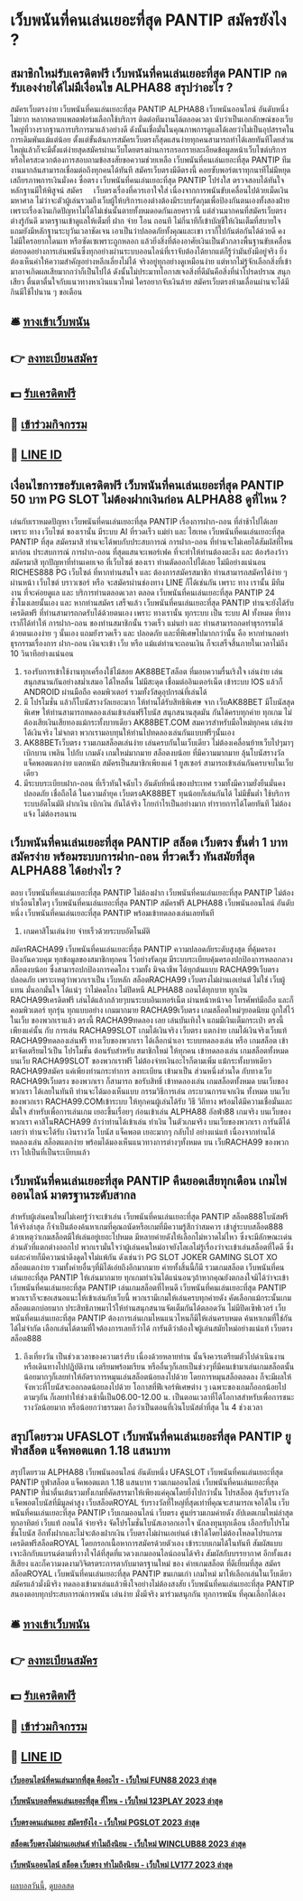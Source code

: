 # เว็บพนันที่คนเล่นเยอะที่สุด PANTIP สมัครยังไง ?
## สมาชิกใหม่รับเครดิตฟรี เว็บพนันที่คนเล่นเยอะที่สุด PANTIP กดรับเองง่ายได้ไม่มีเงื่อนไข ALPHA88 สรุปว่าอะไร ?
สมัครเว็บตรงง่าย เว็บพนันที่คนเล่นเยอะที่สุด PANTIP ALPHA88 เว็บพนันออนไลน์ อันดับหนึ่ง ไม่ยาก หลากหลายแพลตฟอร์มเลือกใช้บริการ ติดต่อทีมงานได้ตลอดเวลา นับว่าเป็นเอกลักษณ์ของเว็บใหญ่ที่วางรากฐานการบริการมาแล้วอย่างดี ดังนั้นเชื่อมั่นในคุณภาพการดูแลได้เลยว่าไม่เป็นอุปสรรคในการเดิมพันแม้แต่น้อย ตั้งแต่ขั้นต้นการสมัครเว็บตรงก็สุดแสนง่ายทุกคนสามารถทำได้เลยทันทีโดยส่วนใหญ่แล้วก็จะมีตั้งแต่ง่ายสุดสมัครผ่านเว็บโดยตรงผ่านการกรอกรายละเอียดข้อมูลหน้าเว็บไซต์บริการ หรือใครสะดวกต้องการสอบถามข้อสงสัยขอความช่วยเหลือ เว็บพนันที่คนเล่นเยอะที่สุด PANTIP ทีมงานมากล้นสามารถเชื่อมต่อถึงทุกคนได้ทันที สมัครเว็บตรงมีดีตรงนี้ คอยซับพอร์ตเราทุกนาทีไม่มีหยุด
เสถียรภาพการเงินมั่งคง ซื่อตรง เว็บพนันที่คนเล่นเยอะที่สุด PANTIP โปร่งใส ตรวจสอบได้ทันใจ หลักฐานมีให้พิสูจน์ สมัคร     เว็บตรงเรื่องที่ควรเอาใจใส่ เนื่องจากการพนันขับเคลื่อนไปด้วยเม็ดเงินมหาศาล ไม่ว่าจะตัวผู้เล่นรวมถึงเว็บผู้ให้บริการเองต่างต้องมีระบบรัดกุมเพื่อป้องกันตนเองทั้งสองฝ่าย เพราะเรื่องเงินเกิดปัญหาไม่ได้ไม่เช่นนั้นตายทั้งหมดอดกันเลยคราวนี้ แต่ส่วนมากคนที่สมัครเว็บตรงต่างรู้กันดี มาตรฐานเข้าดูแลให้เต็มที่ ฝาก จ่าย โอน ถอนที ไม่กี่นาทีก็เข้าบัญชีให้เงินเต็มที่สบายใจ แถมยังมีหลักฐานระบุวันเวลาชัดเจน เอาเป็นว่าปลอดภัยทั้งคุณและเขา เราก็ไปกันต่อกันได้ด้วยดี
คงไม่มีใครอยากโดนเท หรือซัดเซเพราะถูกหลอก แล้วยิ่งสิ่งที่ต้องอาศัยเงินเป็นตัวกลางพื้นฐานขับเคลื่อนต่อยอดอย่างการเล่นพนันซึ่งทุกอย่างผ่านระบบออนไลน์ที่เราจับต้องได้ยากแต่ก็รู้ว่ามันยังมีอยู่จริง ยิ่งต้องเห็นค่าให้ความสำคัญอย่างหลีกเลี่ยงไม่ได้ จริงอยู่ทุกอย่างดูเหมือนง่าย แต่หากไม่รู้จักเลือกสิ่งที่เข้ามาอาจเกิดผลเสียมากกว่าก็เป็นไปได้ ดังนั้นไม่ประมาทโอกาสเจอสิ่งที่ดีมันคือสิ่งที่น่าโปรดปราณ สนุก เสียว ตื่นตาตื่นใจกับแนวทางหาเงินแนวใหม่ ใครอยากจับเงินล้าย สมัครเว็บตรงห้ามเลื่อนผ่านจะได้มีกินมีใช้ไปนาน ๆ ขอเตือน

## 🛎 [ทางเข้าเว็บพนัน](https://bit.ly/3SdLNi2)
## 👉 [ลงทะเบียนสมัคร](https://bit.ly/3SdLNi2)
## 💵 [รับเครดิตฟรี](https://bit.ly/3dyRKHj)
## 👑 [เข้าร่วมกิจกรรม](https://bit.ly/3dyRKHj)
## 📱 [LINE ID](https://bit.ly/3dyRKHj)

## เงื่อนไขการขอรับเครดิตฟรี เว็บพนันที่คนเล่นเยอะที่สุด PANTIP 50 บาท PG SLOT ไม่ต้องฝากเงินก่อน ALPHA88 ดูที่ไหน ?
เล่นกับเราหมดปัญหา เว็บพนันที่คนเล่นเยอะที่สุด PANTIP เรื่องการฝาก-ถอน ที่ล่าช้าไปได้เลย เพราะ ทาง เว็บไซต์ ของเรานั้น มีระบบ AI ที่รวดเร็ว แม่ยำ และ ไฮเทค เว็บพนันที่คนเล่นเยอะที่สุด PANTIP ที่สุด สมัครมาสิ ท่านจะได้พบกับประสบการณ์ การฝาก-ถอน ที่ท่านจะไม่เคยได้สัมผัสที่ไหนมาก่อน ประสบการณ์ การฝาก-ถอน ที่สุดแสนจะเพอร์เฟค ที่จะทำให้ท่านต้องตะลึง และ ต้องร้องว้าว สมัครมาสิ ทุกปัญหาที่ท่านเคยเจอ ที่เว็บไซต์ ของเรา ท่านตัดออกไปได้เลย ไม่มีอย่างแน่นอน
RICHES888 PG เว็บไซต์ ที่หากท่านสนใจ และ ต้องการสมัครสมาชิก ท่านสามารถสมัครได้ง่าย ๆ ผ่านหน้า เว็บไซต์ บราวเซอร์ หรือ จะสมัครผ่านช่องทาง LINE ก็ได้เช่นกัน เพราะ ทาง เรานั้น มีทีมงาน ที่จะค่อยดูแล และ บริการท่านตลอดเวลา ตลอด เว็บพนันที่คนเล่นเยอะที่สุด PANTIP 24 ชั่วโมงเลยนั้นเอง และ หากท่านสมัคร เสร็จแล้ว เว็บพนันที่คนเล่นเยอะที่สุด PANTIP ท่านจะยังได้รับ เครดิตฟรี ที่ท่านสามารถกดรับได้ด้วยตนเอง เพราะ ทางเรานั้น ทุกระบบ เป็น ระบบ AI ทั้งหมด ที่ทางเราก็ได้ทำให้ การฝาก-ถอน ของท่านสมาชิกนั้น รวดเร็ว แม่นยำ และ ท่านสามารถกดทำธุรกรรมได้ด้วยตนเองง่าย ๆ นั้นเอง แถมยังรวดเร็ว และ ปลอดภัย และที่พิเศษไปมากกว่านั้น คือ หากท่านกดทำธุรกรรมเรื่องการ ฝาก-ถอน เงินจะเข้า เว็บ หรือ แม้แต่ท่านจะถอนเงิน ก็จะเสร็จสิ้นภายในเวลาไม่ถึง 10 วินาทีอย่างแน่นอน
1. รองรับการเข้าใช้งานทุกเครื่องใช้ไม้สอย AK88BETสล็อต ที่มอบความรื่นเริงใจ เล่นง่าย เล่นสนุกสนานกันอย่างสม่ำเสมอ ได้ไหลลื่น ไม่มีสะดุด เชื่อมต่ออินเตอร์เน็ต เข้าระบบ IOS แล้วก็ ANDROID ผ่านมือถือ คอมพิวเตอร์ รวมทั้งวัสดุอุปกรณ์ที่เล่นได้
2. มี โปรโมชั่น แล้วก็โบนัสรางวัลเยอะมาก ให้ท่านได้รับสิทธิพิเศษ จาก เว็บAK88BET มีโบนัสสุดพิเศษ ให้ท่านสามารถทดลองเล่นเข้าเล่นฟรีโบนัส สนุกสนานสุดมัน กันได้ครบทุกค่าย ทุกเกม ไม่ต้องเสียเงินเสียทองแม้กระทั้งบาทเดียว AK88BET.COM สมควรสำหรับมือใหม่ทุกคน เล่นง่าย ได้เงินจริง ไม่จกตา พวกเรามอบทุนให้ท่านไปทดลองเล่นกันแบบฟรีๆนั้นเอง
3. AK88BETเว็บตรง รวมเกมสล็อตเล่นง่าย เล่นครบกันในเว็บเดียว ไม่ต้องเคลื่อนย้ายเว็บไปๆมาๆ เบิกบาน เพลิน ไปกับ เกมดัง เกมใหม่มากมาย สล็อตงบน้อย ที่มีความมากมาย ลุ้นโบนัสรางวัลแจ็คพอตแตกง่าย แตกหนัก สมัครเป็นสมาชิกเพียงแค่ 1 ยูสเซอร์ สามารถเข้าเล่นกันครบจบในเว็บเดียว
4. มีระบบระเบียบฝาก-ถอน ที่เร็วทันใจฉับไว อันดับที่หนึ่งของประเทศ รวมทั้งมีความยั่งยืนมั่นคง ปลอดภัย เชื่อถือได้ ในความล้ำยุค เว็บตรงAK88BET ทุนน้อยก็เล่นกันได้ ไม่มีขั้นต่ำ ใช้บริการระบบอัตโนมัติ ฝากเงิน เบิกเงิน กันได้จริง โกยกำไรเป็นอย่างมาก ทำรายการได้โดยทันที ไม่ต้องแจ้ง ไม่ต้องรอนาน

## เว็บพนันที่คนเล่นเยอะที่สุด PANTIP สล็อต เว็บตรง ขั้นต่ำ 1 บาท สมัครง่าย พร้อมระบบการฝาก-ถอน ที่รวดเร็ว ทันสมัยที่สุด ALPHA88 ได้อย่างไร ?
ตอบ เว็บพนันที่คนเล่นเยอะที่สุด PANTIP ไม่ต้องฝาก เว็บพนันที่คนเล่นเยอะที่สุด PANTIP ไม่ต้องทำเงื่อนไขใดๆ เว็บพนันที่คนเล่นเยอะที่สุด PANTIP สมัครฟรี ALPHA88 เว็บพนันออนไลน์ อันดับหนึ่ง เว็บพนันที่คนเล่นเยอะที่สุด PANTIP พร้อมเข้าทดลองเล่นเลยทันที
1. เกมคาสิโนเล่นง่าย จ่ายเร็วด้วยระบบอัตโนมัติ

สมัครRACHA99 เว็บพนันที่คนเล่นเยอะที่สุด PANTIP ความปลอดภัยระดับสูงสุด ที่คุ้มครองป้องกันควบคุม ทุกข้อมูลของสมาชิกทุกคน ไว้อย่างรัดกุม มีระบบระเบียบคุ้มครองปกป้องการหลอกลวง สล็อตงบน้อย ซึ่งสามารถปกป้องการคดโกง รวมทั้ง มิจฉาชีพ ได้ทุกต้นแบบ RACHA99เว็บตรง ปลอดภัย เพราะเหตุว่าพวกเราเป็น เว็บหลัก สล็อตRACHA99 เว็บตรงไม่ผ่านเอเย่นต์ ไม่ใช่ เว็บผู้แทน มั่นอกมั่นใจ ได้แน่ๆ ว่าไม่คดโกง ไม่ปิดหนี ALPHA88 ถอนได้ทุกบาท ทุกเงิน RACHA99เครดิตฟรี เล่นได้แล้วกล้วยๆบนระบบอินเทอร์เน็ต ผ่านหน้าหน้าจอ โทรศัพท์มือถือ และก็ คอมพิวเตอร์ ทุกรุ่น ทุกแบบอย่าง เกมมากมาย RACHA99เว็บตรง เกมสล็อตใหม่ๆยอดนิยม ถูกใส่ไว้ในเว็บ ของพวกเราแล้ว ตรงนี้ RACHA99ทดลอง เลย เล่นบันเทิงใจ แถมมีเงินเต็มกระเป๋า ตรงนี้เพียงแค่นั้น กับ การเล่น RACHA99SLOT เกมได้เงินจริง เว็บตรง แตกง่าย เกมได้เงินจริงเว็บแท้
RACHA99ทดลองเล่นฟรี ทางเว็บของพวกเรา ได้เลือกนำเอา ระบบทดลองเล่น หรือ เกมสล็อต เข้ามาจัดเตรียมไว้เป็น โปรโมชั่น ต้อนรับสำหรับ สมาชิกใหม่ ให้ทุกคน เข้าทดลองเล่น เกมสล็อตทั้งหมด บนเว็บ RACHA99SLOT ของพวกเราฟรี ไม่ต้องจ่ายเงินอะไรก็ตามเพิ่ม แม้กระทั้งบาทเดียว RACHA99สมัคร แค่เพียงท่านกระทำการ ลงทะเบียน เข้ามาเป็น ส่วนหนึ่งส่วนใด กับทางเว็บ RACHA99เว็บตรง ของพวกเรา ก็สามารถ ขอรับสิทธิ์ เข้าทดลองเล่น เกมสล็อตทั้งหมด บนเว็บของพวกเรา ได้เลยในทันที ท่านจะได้มองเห็นแบบ กรรมวิธีการเล่น กระบวนการแจกเงิน ทั้งหมด บนเว็บของพวกเรา RACHA99.COMเข้าระบบ ให้ทุกคนผู้เล่นได้รับ วิธี วิถีทาง พร้อมได้มีความเชื่อมั่นและมั่นใจ สำหรับเพื่อการเล่นเกม เยอะขึ้นเรื่อยๆ ก่อนเข้าเล่น ALPHA88 อัลฟ่า88 เกมจริง บนเว็บของพวกเรา คาสิโนRACHA99 ถ้าว่าท่านได้เข้าเล่น ทำเงิน ในตัวเกมจริง บนเว็บของพวกเรา การันตีได้เลยว่า ท่านจะได้รับ เงินรางวัล โบนัส แจ็คพอต เยอะมากๆ กลับไป อย่างแน่แท้ เนื่องจากท่านได้ทดลองเล่น สล็อตแตกง่าย พร้อมได้มองเห็นแนวทางการต่างๆทั้งหมด บน เว็บRACHA99 ของพวกเรา ไปเป็นที่เป็นระเบียบแล้ว

## เว็บพนันที่คนเล่นเยอะที่สุด PANTIP คืนยอดเสียทุกเดือน เกมไพ่ออนไลน์ มาตรฐานระดับสากล
สำหรับผู้เล่นคนใหม่ไม่เคยรู้ว่าจะเข้าเล่น เว็บพนันที่คนเล่นเยอะที่สุด PANTIP สล็อต888โบนัสฟรี ให้จริงล่าสุด ก็จำเป็นต้องค้นหาเกมที่คุณถนัดหรือเกมที่มีความรู้สึกว่าสมควร เข้าสู่ระบบสล็อต888 ด้วยเหตุว่าเกมสล็อตมีให้เล่นอยู่เยอะไปหมด มีหลายค่ายดังให้เลือกไม่หวาดไม่ไหว ซึ่งจะมีลักษณะเด่นส่วนตัวที่แตกต่างออกไป พวกเรามั่นใจว่าผู้เล่นคนใหม่อาจยังโลเลไม่รู้เรื่องว่าจะเข้าเล่นสล็อตที่ใดดี ซึ่งแต่ละค่ายก็มีความน่าดึงดูดใจไม่แพ้กัน ดังเช่นว่า PG SLOT JOKER GAMING SLOT XO สล็อตแตกง่าย รวมทั้งค่ายอื่นๆที่มิได้เอ่ยถึงอีกมากมาย ค่ายทั้งสิ้นนี้ก็มี รวมเกมสล็อต เว็บพนันที่คนเล่นเยอะที่สุด PANTIP ให้เล่นมากมาย ทุกเกมทำเงินได้แน่นอนๆถ้าหากคุณยังตกลงใจมิได้ว่าจะเข้า เว็บพนันที่คนเล่นเยอะที่สุด PANTIP เล่นเกมสล็อตที่ไหนดี เว็บพนันที่คนเล่นเยอะที่สุด PANTIP พวกเราก็จะขอเสนอแนะให้เข้าเล่นกับเว็บนี้ พวกเรามีเกมให้เล่นครบทุกค่ายดัง คัดเลือกแม้กระนั้นเกม สล็อตแตกบ่อยมาก ประสิทธิภาพมาไว้ให้ท่านสนุกสนานจัดเต็มกันได้ตลอดวัน ไม่มีปิดเซิฟเวอร์ เว็บพนันที่คนเล่นเยอะที่สุด PANTIP ต้องการเล่นเกมไหนแนวไหนก็มีให้เล่นครบหมด ค้นหาเกมที่ใช่กันได้ไม่จำกัด เลือกเล่นได้ตามที่ใจต้องการเลยก็ว่าได้ การันตีว่าต้องใจผู้เล่นสมัยใหม่อย่างแน่แท้ เว็บตรงสล็อต888
1. ถึงเที่ยงวัน เป็นช่วงเวลาของความเร่งรีบ เนื่องด้วยหลายท่าน นั้นจึงควรเตรียมตัวไปดำเนินงาน หรือเดินทางไปปฏิบัติงาน เตรียมพร้อมเรียน หรืออื่นๆก็เลยเป็นช่วงๆที่มีคนเข้ามาเล่นเกมสล็อตนั้นน้อยมากๆก็เลยทำให้อัตราการหมุนเล่นสล็อตน้อยลงไปด้วย โดยการหมุนสล็อตลดลง ก็จะมีผลให้จังหวะที่โบนัสจะออกลดน้อยลงไปด้วย โอกาสที่ฟีเจอร์พิเศษต่าง ๆ เฉพาะของเกมก็ออกน้อยไปตามๆกัน ก็เลยทำให้ช่วงเช้านี้เป็น06.00-12.00 น. เป็นตอนเวลาที่ได้โอกาสสำหรับเพื่อการชนะรางวัลน้อยมาก หรือน้อยกว่าธรรมดา ถือว่าเป็นตอนที่เงินโบนัสต่ำที่สุด ใน 4 ช่วงเวลา

## สรุปโดยรวม UFASLOT เว็บพนันที่คนเล่นเยอะที่สุด PANTIP ยูฟ่าสล็อต แจ็คพอตแตก 1.18 แสนบาท
สรุปโดยรวม ALPHA88 เว็บพนันออนไลน์ อันดับหนึ่ง UFASLOT เว็บพนันที่คนเล่นเยอะที่สุด PANTIP ยูฟ่าสล็อต แจ็คพอตแตก 1.18 แสนบาท รวมเกมออนไลน์ เว็บพนันที่คนเล่นเยอะที่สุด PANTIP ที่น่าตื่นเต้นรวมทั้งเกมที่คัดสรรมาให้เพียงแค่คุณโดยยิ่งไปกว่านั้น โปรสล็อต ลุ้นรับรางวัลแจ็คพอตโบนัสที่มีมูลค่าสูง เว็บสล็อตROYAL รับรางวัลที่ใหญ่ที่สุดเท่าที่คุณจะสามารถเจอได้ใน เว็บพนันที่คนเล่นเยอะที่สุด PANTIP เว็บเกมออนไลน์ เว็บตรง ศูนย์รวมเกมค่ายดัง อัปเดตเกมใหม่ล่าสุดทุกอาทิตย์ เว็บแท้ ถอนได้ จ่ายจริง จัดโปรโมชั่นโบนัสเอาอกเอาใจ นักลงทุนทุกเดือน เลือกรับโปรโมชั่นโบนัส อีกทั้งฝากและไม่จะต้องฝากเงิน เว็บตรงไม่ผ่านเอเย่นต์ เข้าได้โดยไม่ต้องโหลดโปรแกรม เครดิตฟรีสล็อตROYAL โดยกรอกเนื้อหาการสมัครด้วยตัวเอง เข้าระบบเกมได้ในทันที สัมผัสแบบเจาะลึกกับแบรนด์ตามที่วางใจได้ที่สุดที่แวดวงเกมออนไลน์ถอนได้จริง สัมผัสกับบรรยากาศ อีกทั้งแสงสีเสียง และก็ความงดงามวิจิตรตระการตากับมาตรฐานใหม่ ของ ค่ายเกมสล็อต ที่ดีเยี่ยมที่สุด สมัครสล็อตROYAL เว็บพนันที่คนเล่นเยอะที่สุด PANTIP ขนเกมเก่า เกมใหม่ มาให้เลือกเล่นในเว็บเดียว สมัครแล้วมั่งมีจริง ทดลองเข้ามาเล่นแล้วพึงใจอย่างไม่ต้องสงสัย เว็บพนันที่คนเล่นเยอะที่สุด PANTIP สนองตอบทุกประสบการณ์การพนัน เล่นง่าย มั่งมีจริง มาร่วมสนุกกัน ทุกการพนัน ที่คุณเลือกได้เอง

## 🛎 [ทางเข้าเว็บพนัน](https://bit.ly/3SdLNi2)
## 👉 [ลงทะเบียนสมัคร](https://bit.ly/3SdLNi2)
## 💵 [รับเครดิตฟรี](https://bit.ly/3dyRKHj)
## 👑 [เข้าร่วมกิจกรรม](https://bit.ly/3dyRKHj)
## 📱 [LINE ID](https://bit.ly/3dyRKHj)

#### [เว็บออนไลน์ที่คนเล่นมากที่สุด คืออะไร - เว็บใหม่ FUN88 2023 ล่าสุด](https://atom.io/themes/เว็บออนไลน์ที่คนเล่นมากที่สุด%20คืออะไร%20-%20เว็บใหม่%20fun88%202023%20ล่าสุด)
#### [เว็บพนันบอลที่คนเล่นเยอะที่สุด ที่ไหน - เว็บใหม่ 123PLAY 2023 ล่าสุด](https://atom.io/themes/เว็บพนันบอลที่คนเล่นเยอะที่สุด%20ที่ไหน%20-%20เว็บใหม่%20123play%202023%20ล่าสุด)
#### [เว็บตรงคนเล่นเยอะ สมัครยังไง - เว็บใหม่ PGSLOT 2023 ล่าสุด](https://atom.io/themes/เว็บตรงคนเล่นเยอะ%20สมัครยังไง%20-%20เว็บใหม่%20pgslot%202023%20ล่าสุด)
#### [สล็อตเว็บตรงไม่ผ่านเอเย่นต์ ทำไมถึงนิยม - เว็บใหม่ WINCLUB88 2023 ล่าสุด](https://atom.io/themes/สล็อตเว็บตรงไม่ผ่านเอเย่นต์%20ทำไมถึงนิยม%20-%20เว็บใหม่%20winclub88%202023%20ล่าสุด)
#### [เว็บพนันออนไลน์ สล็อต เว็บตรง ทำไมถึงนิยม - เว็บใหม่ LV177 2023 ล่าสุด](https://atom.io/themes/เว็บพนันออนไลน์%20สล็อต%20เว็บตรง%20ทำไมถึงนิยม%20-%20เว็บใหม่%20lv177%202023%20ล่าสุด)

[ผลบอลวันนี้](https://siamsport.tv "ผลบอลวันนี้"), [ดูบอลสด](https://siamsport.tv/ดูบอลสด "ดูบอลสด")